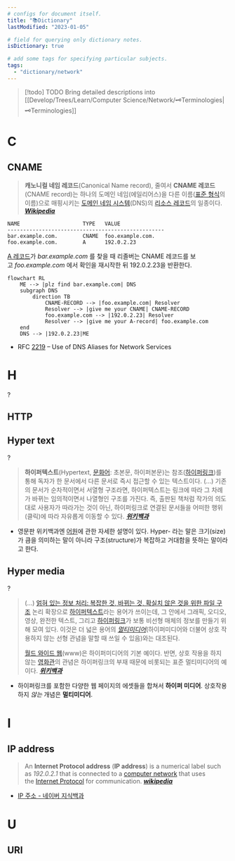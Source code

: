 ```yaml
---
# configs for document itself.
title: "📚Dictionary"
lastModified: "2023-01-05"

# field for querying only dictionary notes.
isDictionary: true

# add some tags for specifying particular subjects.
tags:
  - "dictionary/network"
---
```

> [!todo] TODO
> Bring detailed descriptions into [[Develop/Trees/Learn/Computer Science/Network/🗝️Terminologies|🗝️Terminologies]]

# C
## CNAME
> **캐노니컬 네임 레코드**(Canonical Name record), 줄여서 **CNAME 레코드**(CNAME record)는 하나의 도메인 네임(에일리어스)을 다른 이름([표준 형식](https://ko.wikipedia.org/wiki/%ED%91%9C%EC%A4%80_%ED%98%95%EC%8B%9D "표준 형식")의 이름)으로 매핑시키는 [도메인 네임 시스템](https://ko.wikipedia.org/wiki/%EB%8F%84%EB%A9%94%EC%9D%B8_%EB%84%A4%EC%9E%84_%EC%8B%9C%EC%8A%A4%ED%85%9C "도메인 네임 시스템")(DNS)의 [리소스 레코드](https://ko.wikipedia.org/wiki/%EB%8F%84%EB%A9%94%EC%9D%B8_%EB%84%A4%EC%9E%84_%EC%8B%9C%EC%8A%A4%ED%85%9C "도메인 네임 시스템")의 일종이다. **_[Wikipedia](https://ko.wikipedia.org/wiki/CNAME_%EB%A0%88%EC%BD%94%EB%93%9C)_**
```shell {title="DNS"}
NAME                    TYPE   VALUE
--------------------------------------------------
bar.example.com.        CNAME  foo.example.com.
foo.example.com.        A      192.0.2.23
```
[A 레코드](https://ko.wikipedia.org/wiki/A_%EB%A0%88%EC%BD%94%EB%93%9C)가 _bar.example.com_ 를 찾을 때 리졸버는 CNAME 레코드를 보고 _foo.example.com_ 에서 확인을 재시작한 뒤 192.0.2.23을 반환한다.
```mermaid
flowchart RL
	ME --> |plz find bar.example.com| DNS
	subgraph DNS
		direction TB
			CNAME-RECORD --> |foo.example.com| Resolver
			Resolver --> |give me your CNAME| CNAME-RECORD
			foo.example.com --> |192.0.2.23| Resolver
			Resolver --> |give me your A-record| foo.example.com
	end
	DNS --> |192.0.2.23|ME
```
- RFC [2219](https://datatracker.ietf.org/doc/html/rfc2219) – Use of DNS Aliases for Network Services

# H
?
## HTTP

## Hyper text
?
> **하이퍼텍스트**(Hypertext, [문화어](https://ko.wikipedia.org/wiki/%EB%AC%B8%ED%99%94%EC%96%B4 "문화어"): 초본문, 하이퍼본문)는 참조([하이퍼링크](https://ko.wikipedia.org/wiki/%ED%95%98%EC%9D%B4%ED%8D%BC%EB%A7%81%ED%81%AC "하이퍼링크"))를 통해 독자가 한 문서에서 다른 문서로 즉시 접근할 수 있는 텍스트이다. (...)  기존의 문서가 순차적이면서 서열형 구조라면, 하이퍼텍스트는 링크에 따라 그 차례가 바뀌는 임의적이면서 나열형인 구조를 가진다. 즉, 출판된 책처럼 작가의 의도대로 사용자가 따라가는 것이 아닌, 하이퍼링크로 연결된 문서들을 어떠한 행위(클릭)에 따라 자유롭게 이동할 수 있다. __*[위키백과](https://ko.wikipedia.org/wiki/%ED%95%98%EC%9D%B4%ED%8D%BC%ED%85%8D%EC%8A%A4%ED%8A%B8)*__
- 영문판 위키백과엔 [어원](https://en.wikipedia.org/wiki/Hypertext#Etymology)에 관한 자세한 설명이 있다. Hyper- 라는 말은 크기(size)가 큼을 의미하는 말이 아니라 구조(structure)가 복잡하고 거대함을 뜻하는 말이라고 한다.

## Hyper media
?
> (...) [얽혀 있는 정보 처리: 복잡한 것, 바뀌는 것, 확실치 않은 것을 위한 파일 구조](http://portal.acm.org/citation.cfm?id=806036) 논리 확장으로 [하이퍼텍스트](https://ko.wikipedia.org/wiki/%ED%95%98%EC%9D%B4%ED%8D%BC%ED%85%8D%EC%8A%A4%ED%8A%B8 "하이퍼텍스트")라는 용어가 쓰이는데, 그 안에서 그래픽, 오디오, 영상, 완전한 텍스트, 그리고 [하이퍼링크](https://ko.wikipedia.org/wiki/%ED%95%98%EC%9D%B4%ED%8D%BC%EB%A7%81%ED%81%AC "하이퍼링크")가 보통 비선형 매체의 정보를 만들기 위해 모여 있다. 이것은 더 넓은 용어의 _[멀티미디어](https://ko.wikipedia.org/wiki/%EB%A9%80%ED%8B%B0%EB%AF%B8%EB%94%94%EC%96%B4 "멀티미디어")_(하이퍼미디어와 더불어 상호 작용하지 않는 선형 관념을 말할 때 쓰일 수 있음)와는 대조된다.
> 
> [월드 와이드 웹](https://ko.wikipedia.org/wiki/%EC%9B%94%EB%93%9C_%EC%99%80%EC%9D%B4%EB%93%9C_%EC%9B%B9)(www)은 하이퍼미디어의 기본 예이다. 반면, 상호 작용을 하지 않는 [영화관](https://ko.wikipedia.org/wiki/%EC%98%81%ED%99%94%EA%B4%80 "영화관")의 관념은 하이퍼링크의 부재 때문에 비롯되는 표준 멀티미디어의 예이다. __*[위키백과](https://ko.wikipedia.org/wiki/%ED%95%98%EC%9D%B4%ED%8D%BC%EB%AF%B8%EB%94%94%EC%96%B4)*__
- 하이퍼링크를 포함한 다양한 웹 페이지의 에셋들을 합쳐서 __하이퍼 미디어__. 상호작용하지 *않는* 개념은 __멀티미디어__.


# I
## IP address
> An **Internet Protocol address** (**IP address**) is a numerical label such as _192.0.2.1_ that is connected to a [computer network](https://en.wikipedia.org/wiki/Computer_network "Computer network") that uses the [Internet Protocol](https://en.wikipedia.org/wiki/Internet_Protocol "Internet Protocol") for communication. **_[wikipedia](https://en.wikipedia.org/wiki/IP_address)_**
- [IP 주소 - 네이버 지식백과](https://terms.naver.com/entry.naver?docId=3571314&cid=59088&categoryId=59096)

# U
## URI 
